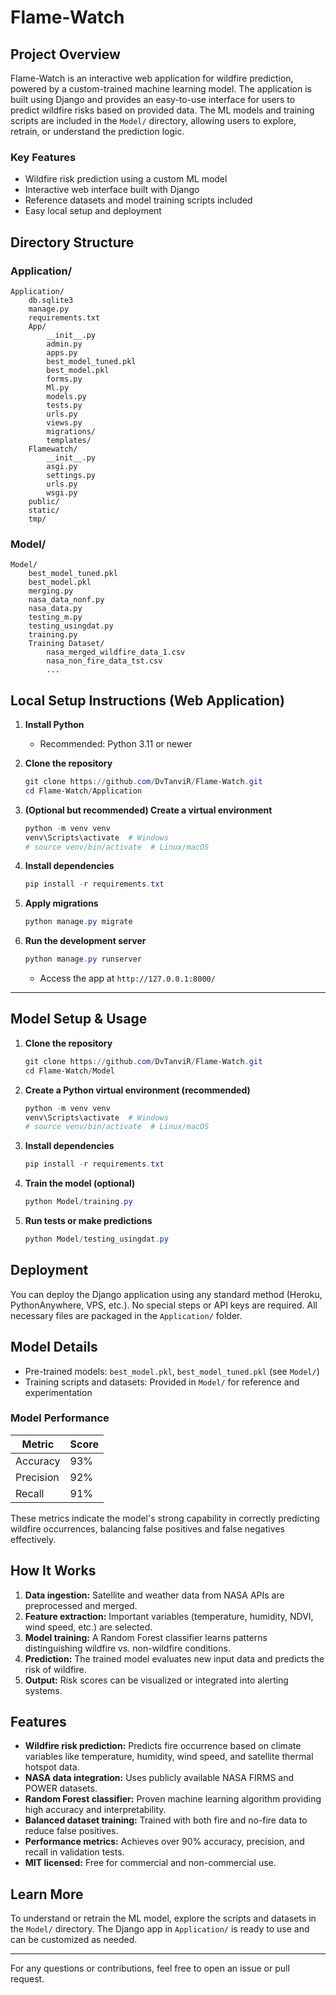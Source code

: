 # Flame-Watch

## Project Overview

Flame-Watch is an interactive web application for wildfire prediction, powered by a custom-trained machine learning model. The application is built using Django and provides an easy-to-use interface for users to predict wildfire risks based on provided data. The ML models and training scripts are included in the `Model/` directory, allowing users to explore, retrain, or understand the prediction logic.

### Key Features
- Wildfire risk prediction using a custom ML model
- Interactive web interface built with Django
- Reference datasets and model training scripts included
- Easy local setup and deployment


## Directory Structure

### Application/
```
Application/
    db.sqlite3
    manage.py
    requirements.txt
    App/
        __init__.py
        admin.py
        apps.py
        best_model_tuned.pkl
        best_model.pkl
        forms.py
        Ml.py
        models.py
        tests.py
        urls.py
        views.py
        migrations/
        templates/
    Flamewatch/
        __init__.py
        asgi.py
        settings.py
        urls.py
        wsgi.py
    public/
    static/
    tmp/
```

### Model/
```
Model/
    best_model_tuned.pkl
    best_model.pkl
    merging.py
    nasa_data_nonf.py
    nasa_data.py
    testing_m.py
    testing_usingdat.py
    training.py
    Training Dataset/
        nasa_merged_wildfire_data_1.csv
        nasa_non_fire_data_tst.csv
        ...
```


## Local Setup Instructions (Web Application)

1. **Install Python**
   - Recommended: Python 3.11 or newer

2. **Clone the repository**
   ```powershell
   git clone https://github.com/DvTanviR/Flame-Watch.git
   cd Flame-Watch/Application
   ```

3. **(Optional but recommended) Create a virtual environment**
   ```powershell
   python -m venv venv
   venv\Scripts\activate  # Windows
   # source venv/bin/activate  # Linux/macOS
   ```

4. **Install dependencies**
   ```powershell
   pip install -r requirements.txt
   ```

5. **Apply migrations**
   ```powershell
   python manage.py migrate
   ```

6. **Run the development server**
   ```powershell
   python manage.py runserver
   ```
   - Access the app at `http://127.0.0.1:8000/`

---

## Model Setup & Usage

1. **Clone the repository**
   ```powershell
   git clone https://github.com/DvTanviR/Flame-Watch.git
   cd Flame-Watch/Model
   ```

2. **Create a Python virtual environment (recommended)**
   ```powershell
   python -m venv venv
   venv\Scripts\activate  # Windows
   # source venv/bin/activate  # Linux/macOS
   ```

3. **Install dependencies**
   ```powershell
   pip install -r requirements.txt
   ```

4. **Train the model (optional)**
   ```powershell
   python Model/training.py
   ```

5. **Run tests or make predictions**
   ```powershell
   python Model/testing_usingdat.py
   ```


## Deployment

You can deploy the Django application using any standard method (Heroku, PythonAnywhere, VPS, etc.). No special steps or API keys are required. All necessary files are packaged in the `Application/` folder.


## Model Details

- Pre-trained models: `best_model.pkl`, `best_model_tuned.pkl` (see `Model/`)
- Training scripts and datasets: Provided in `Model/` for reference and experimentation

### Model Performance

| Metric     | Score |
|------------|-------|
| Accuracy   | 93%   |
| Precision  | 92%   |
| Recall     | 91%   |

These metrics indicate the model's strong capability in correctly predicting wildfire occurrences, balancing false positives and false negatives effectively.


## How It Works

1. **Data ingestion:** Satellite and weather data from NASA APIs are preprocessed and merged.
2. **Feature extraction:** Important variables (temperature, humidity, NDVI, wind speed, etc.) are selected.
3. **Model training:** A Random Forest classifier learns patterns distinguishing wildfire vs. non-wildfire conditions.
4. **Prediction:** The trained model evaluates new input data and predicts the risk of wildfire.
5. **Output:** Risk scores can be visualized or integrated into alerting systems.

## Features

- **Wildfire risk prediction:** Predicts fire occurrence based on climate variables like temperature, humidity, wind speed, and satellite thermal hotspot data.
- **NASA data integration:** Uses publicly available NASA FIRMS and POWER datasets.
- **Random Forest classifier:** Proven machine learning algorithm providing high accuracy and interpretability.
- **Balanced dataset training:** Trained with both fire and no-fire data to reduce false positives.
- **Performance metrics:** Achieves over 90% accuracy, precision, and recall in validation tests.
- **MIT licensed:** Free for commercial and non-commercial use.

## Learn More

To understand or retrain the ML model, explore the scripts and datasets in the `Model/` directory. The Django app in `Application/` is ready to use and can be customized as needed.

---
For any questions or contributions, feel free to open an issue or pull request.

